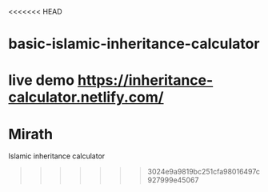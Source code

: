 <<<<<<< HEAD
# basic-islamic-inheritance-calculator
live demo https://inheritance-calculator.netlify.com/
=======
# Mirath
 Islamic inheritance calculator
>>>>>>> 3024e9a9819bc251cfa98016497c927999e45067
